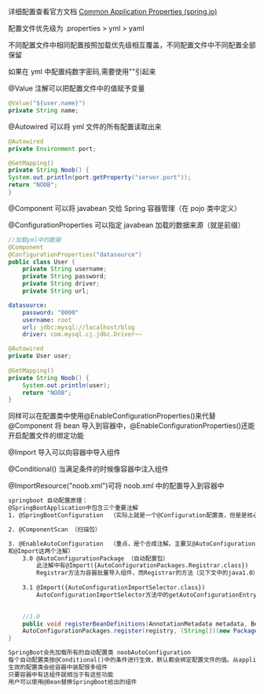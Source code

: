 详细配置查看官方文档 [Common Application Properties (spring.io)](https://docs.spring.io/spring-boot/docs/你的springboot版本号/reference/html/application-properties.html#appendix.application-properties)

配置文件优先级为 .properties > yml > yaml

不同配置文件中相同配置按照加载优先级相互覆盖，不同配置文件中不同配置全部保留

如果在 yml 中配置纯数字密码,需要使用""引起来

@Value 注解可以把配置文件中的值赋予变量
```java
@Value("${user.name}")
private String name;
```

@Autowired 可以将 yml 文件的所有配置读取出来
```java
@Autowired  
private Environment port;

@GetMapping()  
private String Noob() {  
System.out.println(port.getProperty("server.port"));  
return "NOOB";  
}
```

@Component 可以将 javabean 交给 Spring 容器管理（在 pojo 类中定义）

@ConfigurationProperties 可以指定 javabean 加载的数据来源（就是前缀）
```java
//加载yml中的数据
@Component  
@ConfigurationProperties("datasource")  
public class User {  
	private String username;  
	private String password;  
	private String driver;  
	private String url;
```
```yml
datasource:  
	password: "0000"  
	username: root  
	url: jdbc:mysql://localhost/blog  
	driver: com.mysql.cj.jdbc.Driver~~
```
```java
@Autowired  
private User user;  
  
@GetMapping()  
private String Noob() {  
	System.out.println(user);  
	return "NOOB";  
}
```
同样可以在配置类中使用@EnableConfigurationProperties()来代替@Component 将 bean 导入到容器中，@EnableConfigurationProperties()还能开启配置文件的绑定功能

@Import 导入可以向容器中导入组件

@Conditional() 当满足条件的时候像容器中注入组件

@ImportResource("noob.xml")可将 noob.xml 中的配置导入到容器中

```xml
springboot 自动配置原理：
@SpringBootApplication中包含三个重要注解
1. @SpringBootConfiguration  （实际上就是一个@Configuration配置类，但是是核心配置类）

2. @ComponentScan （扫描包）

3. @EnableAutoConfiguration  （重点，是个合成注解。主要又@AutoConfigurationPackage  
和@Import这两个注解）
	3.0 @AutoConfigurationPackage （自动配置包）
		此注解中有@Import({AutoConfigurationPackages.Registrar.class})
		Registrar方法为容器批量导入组件，而Registrar的方法（见下文中的java1.0）把“项目名Application”下的所有组件导入到容器中
	
	3.1 @Import({AutoConfigurationImportSelector.class})
		AutoConfigurationImportSelector方法中的getAutoConfigurationEntry(annotationMetadata)方法为容器批量导入一些组件
	
```
```java
	//1.0
	public void registerBeanDefinitions(AnnotationMetadata metadata, BeanDefinitionRegistry registry) {  
    AutoConfigurationPackages.register(registry, (String[])(new PackageImports(metadata)).getPackageNames().toArray(new String[0]));  
}
```
```xml
SpringBoot会先加载所有的自动配置类 noobAutoConfiguration
每个自动配置类按@Conditional()中的条件进行生效，默认都会绑定配置文件的值。从application.yml获取
生效的配置类会给容器中装配很多组件
只要容器中有这组件就相当于有这些功能
用户可以使用@Bean替换SpringBoot给出的组件
```
